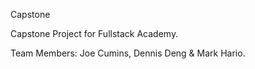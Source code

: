 Capstone

Capstone Project for Fullstack Academy.

Team Members: Joe Cumins, Dennis Deng & Mark Hario.